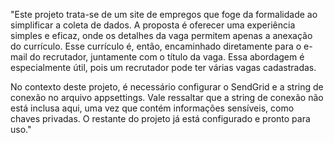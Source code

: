 "Este projeto trata-se de um site de empregos que foge da formalidade ao simplificar a coleta de dados. A proposta é oferecer uma experiência simples e eficaz, onde os detalhes da vaga permitem apenas a anexação do currículo. Esse currículo é, então, encaminhado diretamente para o e-mail do recrutador, juntamente com o título da vaga. Essa abordagem é especialmente útil, pois um recrutador pode ter várias vagas cadastradas.

No contexto deste projeto, é necessário configurar o SendGrid e a string de conexão no arquivo appsettings. Vale ressaltar que a string de conexão não está inclusa aqui, uma vez que contém informações sensíveis, como chaves privadas. O restante do projeto já está configurado e pronto para uso."
